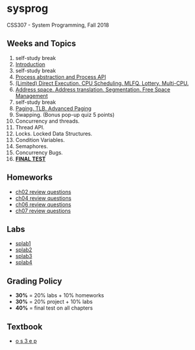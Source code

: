 # sysprog
CSS307 - System Programming, Fall 2018

## Weeks and Topics

1. self-study break
2. [Introduction](./week02)
3. self-study break
4. [Process abstraction and Process API](./week04)
5. [(Limited) Direct Execution. CPU Scheduling. MLFQ. Lottery. Multi-CPU.](./week05)
6. [Address space. Address translation. Segmentation. Free Space Management](./week06) 
7. self-study break
8. [Paging. TLB. Advanced Paging](./week08)
9. Swapping. (Bonus pop-up quiz 5 points)
10. Concurrency and threads.
11. Thread API.
12. Locks. Locked Data Structures.
13. Condition Variables.
14. Semaphores.
15. Concurrency Bugs.
16. [__FINAL TEST__](./FINAL)

## Homeworks
* [ch02 review questions](https://github.com/sduclassroom/ch02intro)
* [ch04 review questions](https://github.com/sduclassroom/ch04process)
* [ch06 review questions](https://github.com/sduclassroom/ch06lde)
* [ch07 review questions](https://github.com/sduclassroom/ch07sched)

## Labs
* [splab1](https://github.com/sduclassroom/splab1)
* [splab2](https://github.com/sduclassroom/splab2)
* [splab3](https://github.com/sduclassroom/splab3)
* [splab4](https://github.com/sduclassroom/splab4)

## Grading Policy

* **30%** = 20% labs + 10% homeworks
* **30%** = 20% project + 10% labs
* **40%** = final test on all chapters

## Textbook

* [o s 3 e p](http://www.ostep.org)
